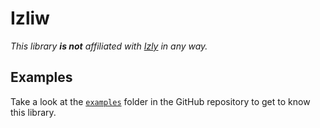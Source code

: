# Izliw

*This library **is not** affiliated with [Izly](https://www.izly.fr/) in any way.*

## Examples

Take a look at the [`examples`](https://github.com/ecnivtwelve/Izliw/tree/js/examples) folder in the GitHub repository to get to know this library.